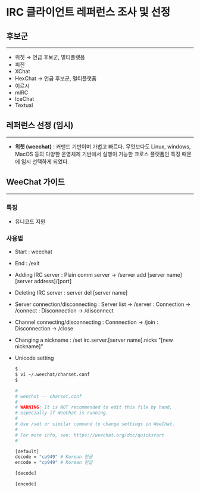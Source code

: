 # IRC 클라이언트 레퍼런스 조사 및 선정

## 후보군

---

- 위쳇 → 언급 후보군, 멀티플랫폼
- 피진
- XChat
- HexChat → 언급 후보군, 멀티플랫폼
- 이르시
- mlRC
- IceChat
- Textual

## 레퍼런스 선정 (임시)

---

- **위쳇 (weechat)**
: 커맨드 기반이며 가볍고 빠르다. 무엇보다도 Linux, windows, MacOS 등의 다양한 운영체제 기반에서 실행이 가능한 크로스 플랫폼인 특징 때문에 임시 선택하게 되었다.

## WeeChat 가이드

---

### 특징

- 유니코드 지원

### 사용법

- Start
: weechat
- End
: /exit
- Adding IRC server
: Plain comm server → /server add [server name] [server address]/[port]
- Deleting IRC server
: server del [server name]
- Server connection/disconnecting
: Server list → /server
: Connection → /connect
: Disconnection → /disconnect
- Channel connecting/disconnecting
: Connnection → /join
: Disconnection → /close
- Changing a nickname
: /set irc.server.[server name].nicks "[new nickname]"
- Unicode setting
    
    ```bash
    $
    $ vi ~/.weechat/charset.conf
    $
    
    #
    # weechat -- charset.conf
    #
    # WARNING: It is NOT recommended to edit this file by hand,
    # especially if WeeChat is running.
    #
    # Use /set or similar command to change settings in WeeChat.
    #
    # For more info, see: https://weechat.org/doc/quickstart
    #
    
    [default]
    decode = "cp949" # Korean 한글
    encode = "cp949" # Korean 한글
    
    [decode]
    
    [encode]
    ```